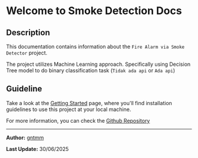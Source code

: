 # Welcome to Smoke Detection Docs

## Description
This documentation contains information about the `Fire Alarm via Smoke Detector` project. 

The project utilizes Machine Learning approach. Specifically using Decision Tree model to do binary classification task (`Tidak ada api` or `Ada api`)

## Guideline
Take a look at the [Getting Started](./start.md) page, where you'll find installation guidelines to use this project at your local machine.

For more information, you can check the [Github Repository](https://github.com/gntmm/mlp_smoke-detector)

---

**Author:** [gntmm](https://github.com/gntmm/)

**Last Update:** 30/06/2025